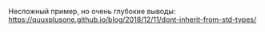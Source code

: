 Несложный пример, но очень глубокие выводы: https://quuxplusone.github.io/blog/2018/12/11/dont-inherit-from-std-types/
